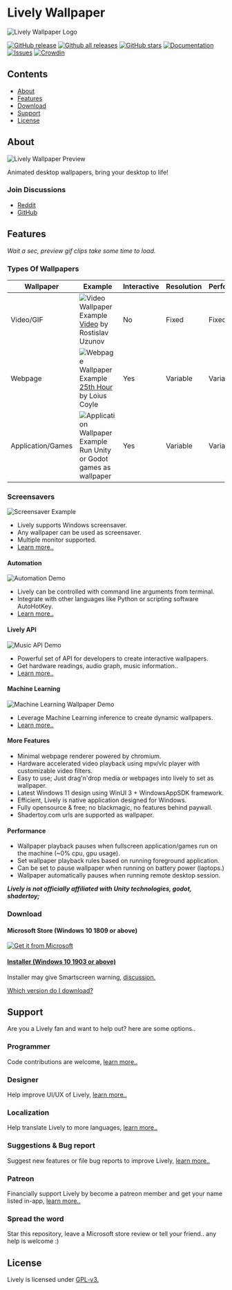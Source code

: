 
# Lively Wallpaper

![Lively Wallpaper Logo](resources/figma_promo_16x9.jpg)

[![GitHub release](https://img.shields.io/github/release/rocksdanister/lively/all.svg)](https://github.com/rocksdanister/lively/releases)
[![Github all releases](https://img.shields.io/github/downloads/rocksdanister/lively/total.svg)](https://github.com/rocksdanister/lively/releases)
[![GitHub stars](https://img.shields.io/github/stars/rocksdanister/lively.svg)](https://github.com/rocksdanister/lively/stargazers)
[![Documentation](https://img.shields.io/badge/Docs-WIP-red.svg)](https://github.com/rocksdanister/lively/wiki)
[![Issues](https://img.shields.io/github/issues/rocksdanister/lively.svg)](https://github.com/rocksdanister/lively/issues)
[![Crowdin](https://badges.crowdin.net/lively-wallpaper/localized.svg)](https://crowdin.com/project/lively-wallpaper)

## Contents

- [About](#about)
- [Features](#features)
- [Download](#download)
- [Support](#support)
- [License](#license)

## About

![Lively Wallpaper Preview](resources/main_preview.gif)

Animated desktop wallpapers, bring your desktop to life!

### Join Discussions

- [Reddit](https://www.reddit.com/r/LivelyWallpaper/)
- [GitHub](https://github.com/rocksdanister/lively/discussions/)

## Features

*Wait a sec, preview gif clips take some time to load.*

### Types Of Wallpapers

| Wallpaper | Example | Interactive | Resolution | Performance |
|--|--|--|--|--|
| Video/GIF | ![Video Wallpaper Example](resources/wallpaper_video.gif) [Video](https://www.pexels.com/video/blue-texture-abstract-leaves-7710243/) by Rostislav Uzunov | No | Fixed | Fixed |
| Webpage | ![Webpage Wallpaper Example](resources/wallpaper_html.gif) [25th Hour](http://louie.co.nz/25th_hour/) by Loius Coyle | Yes | Variable | Variable |
| Application/Games | ![Application Wallpaper Example](resources/wallpaper_emulator.gif) Run Unity or Godot games as wallpaper | Yes | Variable | Variable |

### Screensavers

![Screensaver Example](resources/screen_saver.gif)

- Lively supports Windows screensaver.
- Any wallpaper can be used as screensaver.
- Multiple monitor supported.
- [Learn more..](https://github.com/rocksdanister/lively/wiki/Screen-Saver)

#### Automation

![Automation Demo](resources/rotary_demo.gif)

- Lively can be controlled with command line arguments from terminal.
- Integrate with other languages like Python or scripting software AutoHotKey.
- [Learn more..](https://github.com/rocksdanister/lively/wiki/Command-Line-Controls)

#### Lively API

![Music API Demo](resources/music_api.gif)

- Powerful set of API for developers to create interactive wallpapers.
- Get hardware readings, audio graph, music information..
- [Learn more..](https://github.com/rocksdanister/lively/wiki/API)

#### Machine Learning

![Machine Learning Wallpaper Demo](resources/wallpaper_depth.gif)

- Leverage Machine Learning inference to create dynamic wallpapers.
- [Learn more..](https://github.com/rocksdanister/lively/wiki/Machine-Learning)

#### More Features

- Minimal webpage renderer powered by chromium.
- Hardware accelerated video playback using mpv/vlc player with customizable video filters.
- Easy to use; Just drag'n'drop media or webpages into lively to set as wallpaper.
- Latest Windows 11 design using WinUI 3 + WindowsAppSDK framework.
- Efficient, Lively is native application designed for Windows.
- Fully opensource & free; no blackmagic, no features behind paywall.
- Shadertoy.com urls are supported as wallpaper.

#### Performance

- Wallpaper playback pauses when fullscreen application/games run on the machine (~0% cpu, gpu usage).
- Set wallpaper playback rules based on running foreground application.
- Can be set to pause wallpaper when running on battery power (laptops.)
- Wallpaper automatically pauses when running remote desktop session.

***Lively is not officially affiliated with Unity technologies, godot, shadertoy;***

### Download

#### Microsoft Store (Windows 10 1809 or above)

[![Get it from Microsoft](https://get.microsoft.com/images/en-us%20dark.svg)](https://apps.microsoft.com/store/detail/9NTM2QC6QWS7)

#### [Installer (Windows 10 1903 or above)](https://github.com/rocksdanister/lively/releases/latest)

Installer may give Smartscreen warning, [discussion.](https://github.com/rocksdanister/lively/issues/9)

[Which version do I download?](https://github.com/rocksdanister/lively/wiki/Differences-Between-Distributions)

## Support

Are you a Lively fan and want to help out? here are some options..

### Programmer

Code contributions are welcome, [learn more..](https://github.com/rocksdanister/lively/wiki/Contributing-Guidelines)

### Designer

Help improve UI/UX of Lively, [learn more..](https://github.com/rocksdanister/lively/wiki/Contributing-Guidelines)

### Localization

Help translate Lively to more languages, [learn more..](https://github.com/rocksdanister/lively-translations)

### Suggestions & Bug report

Suggest new features or file bug reports to improve Lively, [learn more..](https://github.com/rocksdanister/lively/issues)

### Patreon

Financially support Lively by become a patreon member and get your name listed in-app, [learn more..](https://patreon.com/rocksdanister)

### Spread the word

Star this repository, leave a Microsoft store review or tell your friend.. any help is welcome :)

## License

Lively is licensed under [GPL-v3.](https://github.com/rocksdanister/lively/blob/core-separation/LICENSE)
